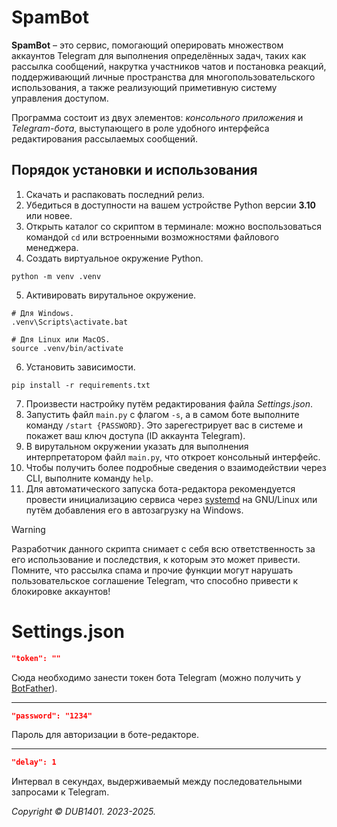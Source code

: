 # SpamBot
**SpamBot** – это сервис, помогающий оперировать множеством аккаунтов Telegram для выполнения определённых задач, таких как рассылка сообщений, накрутка участников чатов и постановка реакций, поддерживающий личные пространства для многопользовательского использования, а также реализующий приметивную систему управления доступом.

Программа состоит из двух элементов: _консольного приложения_ и _Telegram-бота_, выступающего в роле удобного интерфейса редактирования рассылаемых сообщений.

## Порядок установки и использования
1. Скачать и распаковать последний релиз.
2. Убедиться в доступности на вашем устройстве Python версии **3.10** или новее.
3. Открыть каталог со скриптом в терминале: можно воспользоваться командой `cd` или встроенными возможностями файлового менеджера.
4. Создать виртуальное окружение Python.
```
python -m venv .venv
```
5. Активировать вирутальное окружение. 
```
# Для Windows.
.venv\Scripts\activate.bat

# Для Linux или MacOS.
source .venv/bin/activate
```
6. Установить зависимости.
```
pip install -r requirements.txt
```
7. Произвести настройку путём редактирования файла _Settings.json_.
8. Запустить файл `main.py` с флагом `-s`, а в самом боте выполните команду `/start {PASSWORD}`. Это зарегестрирует вас в системе и покажет ваш ключ доступа (ID аккаунта Telegram).
9. В вирутальном окружении указать для выполнения интерпретатором файл `main.py`, что откроет консольный интерфейс.
10. Чтобы получить более подробные сведения о взаимодействии через CLI, выполните команду `help`.
11. Для автоматического запуска бота-редактора рекомендуется провести инициализацию сервиса через [systemd](systemd/README.md) на GNU/Linux или путём добавления его в автозагрузку на Windows.

> [!WARNING]  
> Разработчик данного скрипта снимает с себя всю ответственность за его использование и последствия, к которым это может привести. Помните, что рассылка спама и прочие функции могут нарушать пользовательское соглашение Telegram, что способно привести к блокировке аккаунтов!

# Settings.json
```JSON
"token": ""
```
Сюда необходимо занести токен бота Telegram (можно получить у [BotFather](https://t.me/BotFather)).
___
```JSON
"password": "1234"
```
Пароль для авторизации в боте-редакторе.
___
```JSON
"delay": 1
```
Интервал в секундах, выдерживаемый между последовательными запросами к Telegram.

_Copyright © DUB1401. 2023-2025._
